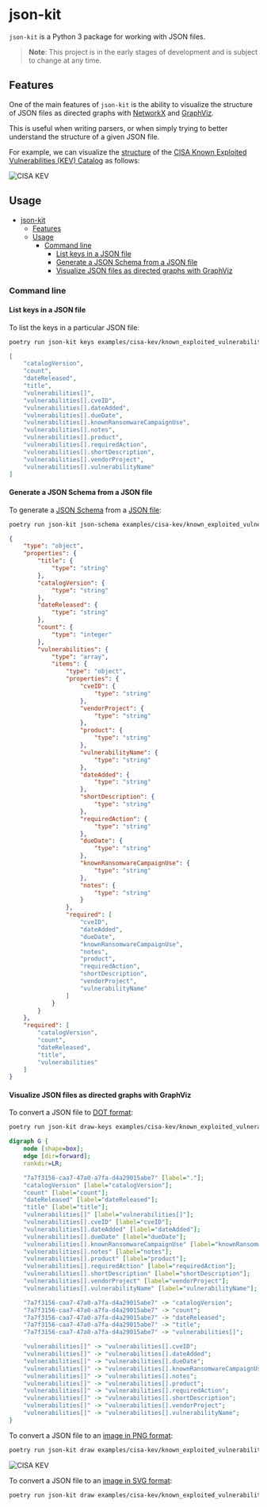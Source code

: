 # json-kit

`json-kit` is a Python 3 package for working with JSON files.

> **Note**: This project is in the early stages of development and is subject to change at any time.

## Features

One of the main features of `json-kit` is the ability to visualize the structure of JSON files as directed graphs with [NetworkX](https://networkx.org/) and [GraphViz](https://graphviz.org/).

This is useful when writing parsers, or when simply trying to better understand the structure of a given JSON file.

For example, we can visualize the [structure](https://www.cisa.gov/sites/default/files/feeds/known_exploited_vulnerabilities_schema.json) of the [CISA Known Exploited Vulnerabilities (KEV) Catalog](https://www.cisa.gov/sites/default/files/feeds/known_exploited_vulnerabilities.json) as follows:

![CISA KEV](examples/cisa-kev/known_exploited_vulnerabilities.png)

## Usage

- [json-kit](#json-kit)
  - [Features](#features)
  - [Usage](#usage)
    - [Command line](#command-line)
      - [List keys in a JSON file](#list-keys-in-a-json-file)
      - [Generate a JSON Schema from a JSON file](#generate-a-json-schema-from-a-json-file)
      - [Visualize JSON files as directed graphs with GraphViz](#visualize-json-files-as-directed-graphs-with-graphviz)

### Command line

#### List keys in a JSON file

To list the keys in a particular JSON file:

```bash
poetry run json-kit keys examples/cisa-kev/known_exploited_vulnerabilities.json
```

```json
[
    "catalogVersion",
    "count",
    "dateReleased",
    "title",
    "vulnerabilities[]",
    "vulnerabilities[].cveID",
    "vulnerabilities[].dateAdded",
    "vulnerabilities[].dueDate",
    "vulnerabilities[].knownRansomwareCampaignUse",
    "vulnerabilities[].notes",
    "vulnerabilities[].product",
    "vulnerabilities[].requiredAction",
    "vulnerabilities[].shortDescription",
    "vulnerabilities[].vendorProject",
    "vulnerabilities[].vulnerabilityName"
]
```

#### Generate a JSON Schema from a JSON file

To generate a [JSON Schema](examples/cisa-kev/known_exploited_vulnerabilities_schema.json) from a [JSON file](examples/cisa-kev/known_exploited_vulnerabilities.json):

```bash
poetry run json-kit json-schema examples/cisa-kev/known_exploited_vulnerabilities.json
```

```json
{
    "type": "object",
    "properties": {
        "title": {
            "type": "string"
        },
        "catalogVersion": {
            "type": "string"
        },
        "dateReleased": {
            "type": "string"
        },
        "count": {
            "type": "integer"
        },
        "vulnerabilities": {
            "type": "array",
            "items": {
                "type": "object",
                "properties": {
                    "cveID": {
                        "type": "string"
                    },
                    "vendorProject": {
                        "type": "string"
                    },
                    "product": {
                        "type": "string"
                    },
                    "vulnerabilityName": {
                        "type": "string"
                    },
                    "dateAdded": {
                        "type": "string"
                    },
                    "shortDescription": {
                        "type": "string"
                    },
                    "requiredAction": {
                        "type": "string"
                    },
                    "dueDate": {
                        "type": "string"
                    },
                    "knownRansomwareCampaignUse": {
                        "type": "string"
                    },
                    "notes": {
                        "type": "string"
                    }
                },
                "required": [
                    "cveID",
                    "dateAdded",
                    "dueDate",
                    "knownRansomwareCampaignUse",
                    "notes",
                    "product",
                    "requiredAction",
                    "shortDescription",
                    "vendorProject",
                    "vulnerabilityName"
                ]
            }
        }
    },
    "required": [
        "catalogVersion",
        "count",
        "dateReleased",
        "title",
        "vulnerabilities"
    ]
}
```

#### Visualize JSON files as directed graphs with GraphViz

To convert a JSON file to [DOT format](examples/cisa-kev/known_exploited_vulnerabilities.dot):

```bash
poetry run json-kit draw-keys examples/cisa-kev/known_exploited_vulnerabilities.json
```

```dot
digraph G {
    node [shape=box];
    edge [dir=forward];
    rankdir=LR;

    "7a7f3156-caa7-47a0-a7fa-d4a29015abe7" [label="."];
    "catalogVersion" [label="catalogVersion"];
    "count" [label="count"];
    "dateReleased" [label="dateReleased"];
    "title" [label="title"];
    "vulnerabilities[]" [label="vulnerabilities[]"];
    "vulnerabilities[].cveID" [label="cveID"];
    "vulnerabilities[].dateAdded" [label="dateAdded"];
    "vulnerabilities[].dueDate" [label="dueDate"];
    "vulnerabilities[].knownRansomwareCampaignUse" [label="knownRansomwareCampaignUse"];
    "vulnerabilities[].notes" [label="notes"];
    "vulnerabilities[].product" [label="product"];
    "vulnerabilities[].requiredAction" [label="requiredAction"];
    "vulnerabilities[].shortDescription" [label="shortDescription"];
    "vulnerabilities[].vendorProject" [label="vendorProject"];
    "vulnerabilities[].vulnerabilityName" [label="vulnerabilityName"];

    "7a7f3156-caa7-47a0-a7fa-d4a29015abe7" -> "catalogVersion";
    "7a7f3156-caa7-47a0-a7fa-d4a29015abe7" -> "count";
    "7a7f3156-caa7-47a0-a7fa-d4a29015abe7" -> "dateReleased";
    "7a7f3156-caa7-47a0-a7fa-d4a29015abe7" -> "title";
    "7a7f3156-caa7-47a0-a7fa-d4a29015abe7" -> "vulnerabilities[]";

    "vulnerabilities[]" -> "vulnerabilities[].cveID";
    "vulnerabilities[]" -> "vulnerabilities[].dateAdded";
    "vulnerabilities[]" -> "vulnerabilities[].dueDate";
    "vulnerabilities[]" -> "vulnerabilities[].knownRansomwareCampaignUse";
    "vulnerabilities[]" -> "vulnerabilities[].notes";
    "vulnerabilities[]" -> "vulnerabilities[].product";
    "vulnerabilities[]" -> "vulnerabilities[].requiredAction";
    "vulnerabilities[]" -> "vulnerabilities[].shortDescription";
    "vulnerabilities[]" -> "vulnerabilities[].vendorProject";
    "vulnerabilities[]" -> "vulnerabilities[].vulnerabilityName";
}
```

To convert a JSON file to an [image in PNG format](examples/cisa-kev/known_exploited_vulnerabilities.png):

```bash
poetry run json-kit draw examples/cisa-kev/known_exploited_vulnerabilities.json -o examples/cisa-kev/known_exploited_vulnerabilities.png
```

![CISA KEV](examples/cisa-kev/known_exploited_vulnerabilities.png)

To convert a JSON file to an [image in SVG format](examples/cisa-kev/known_exploited_vulnerabilities.svg):

```bash
poetry run json-kit draw examples/cisa-kev/known_exploited_vulnerabilities.json -o examples/cisa-kev/known_exploited_vulnerabilities.svg
```
